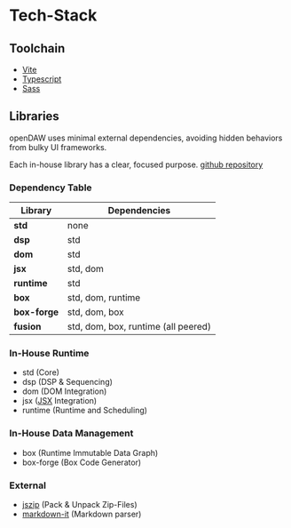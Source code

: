 # Tech-Stack

## Toolchain

* [Vite](https://vite.dev)
* [Typescript](https://www.typescriptlang.org)
* [Sass](https://sass-lang.com)

## Libraries

openDAW uses minimal external dependencies, avoiding hidden behaviors from bulky UI frameworks.

Each in-house library has a clear, focused purpose. [github repository](https://github.com/andremichelle/opendaw-lib)

### Dependency Table

| Library       | Dependencies                        |
|---------------|-------------------------------------|
| **std**       | none                                |
| **dsp**       | std                                 |
| **dom**       | std                                 |
| **jsx**       | std, dom                            |
| **runtime**   | std                                 |
| **box**       | std, dom, runtime                   |
| **box-forge** | std, dom, box                       |
| **fusion**    | std, dom, box, runtime (all peered) |

### In-House Runtime

* std (Core)
* dsp (DSP & Sequencing)
* dom (DOM Integration)
* jsx ([JSX](https://en.wikipedia.org/wiki/JSX_(JavaScript)) Integration)
* runtime (Runtime and Scheduling)

### In-House Data Management

* box (Runtime Immutable Data Graph)
* box-forge (Box Code Generator)

### External

* [jszip](https://www.npmjs.com/package/jszip) (Pack & Unpack Zip-Files)
* [markdown-it](https://www.npmjs.com/package/markdown-it) (Markdown parser)